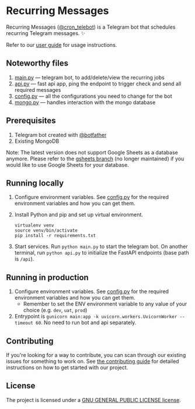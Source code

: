 # Recurring Messages

Recurring Messages ([@cron_telebot](https://t.me/cron_telebot)) is a Telegram bot that schedules recurring Telegram messages. :sparkles:

Refer to our [user guide](https://github.com/hsdevelops/cron-telebot/wiki/User-Guide) for usage instructions.

## Noteworthy files
1. [main.py](./main.py) — telegram bot, to add/delete/view the recurring jobs
2. [api.py](./api.py) — fast api app, ping the endpoint to trigger check and send all required messages
3. [config.py](./config.py) — all the configurations you need to change for the bot
4. [mongo.py](./database/mongo.py) — handles interaction with the mongo database

## Prerequisites
1. Telegram bot created with [@botfather](https://telegram.me/botfather)
2. Existing MongoDB

Note: The latest version does not support Google Sheets as a database anymore. Please refer to the [gsheets branch](https://github.com/hsdevelops/cron-telebot/tree/gsheets) (no longer maintained) if you would like to use Google Sheets for your database.

## Running locally

1. Configure environment variables. See [config.py](./config.py) for the required environment variables and how you can get them.

2. Install Python and pip and set up virtual environment. 
   ```
   virtualenv venv
   source venv/bin/activate
   pip install -r requirements.txt
   ```

3. Start services. Run `python main.py` to start the telegram bot. On another terminal, run `python api.py` to initialize the FastAPI endpoints (base path is `/api`).

## Running in production
1. Configure environment variables. See [config.py](./config.py) for the required environment variables and how you can get them.
   * Remember to set the ENV environment variable to any value of your choice (e.g. `dev`, `uat`, `prod`)
2. Entrypoint is `gunicorn main:app -k uvicorn.workers.UvicornWorker --timeout 60`. No need to run bot and api separately.

## Contributing

If you're looking for a way to contribute, you can scan through our existing issues for something to work on. See [the contributing guide](./CONTRIBUTING.md) for detailed instructions on how to get started with our project.

## License

The project is licensed under a [GNU GENERAL PUBLIC LICENSE license](./LICENSE).
